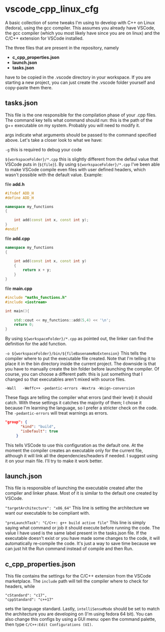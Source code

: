 # vscode_cpp_linux_cfg
A basic collection of some tweaks I'm using to develop with C++ on Linux (fedora), using the gcc compiler. This assumes you already have VSCode, the gcc compiler (which you most likely have since you are on linux) and the C/C++ extension for VSCode installed.

The three files that are present in the repository, namely

* **c_cpp_properties.json**
* **launch.json**
* **tasks.json**

have to be copied in the .vscode directory in your workspace. If you are starting a new project, you can just create the .vscode folder yourself and copy-paste them there.

## tasks.json

This file is the one responsible for the compilation phase of your .cpp files. The command key tells what command should run: this is the path of the g++ executable on my system. Probably you will need to modify it.

args indicate what arguments should be passed to the command specified above. Let's take a closer look to what we have:

`-g` 
this is required to debug your code

`${workspaceFolder}/*.cpp`
this is slightly different from the defaul value that VSCode puts in (`${file}`). By using `${workspaceFolder}/*.cpp` I've been able to make VSCode compile even files with user defined headers, which wasn't possible with the default value. Example:

file **add.h**

```cpp
#ifndef ADD_H
#define ADD_H

namespace my_functions
{

    int add(const int x, const int y);
}
#endif
```

file **add.cpp**

```cpp
namespace my_functions
{

    int add(const int x, const int y)
    {
        return x + y;
    }
}
```
file **main.cpp**

```cpp
#include "maths_functions.h"
#include <iostream>

int main(){
    
    std::cout << my_functions::add(5,4) << '\n';
    return 0;
}
```

By using `${workspaceFolder}/*.cpp` as pointed out, the linker can find the definition for the add function.

`-o ${workspaceFolder}/bin/${fileBasenameNoExtension}`
This tells the compiler where to put the executable file created. Note that I'm telling it to place it in the bin directory inside the current project. The downside is that you have to manually create the bin folder before launching the compiler. Of course, you can choose a different path: this is just something that I changed so that executables aren't mixed with source files.

```
-Wall	-Weffc++ -pedantic-errors -Wextra -Wsign-conversion
 ```
 These flags are telling the compiler what errors (and their level) it should catch. With these settings it catches the majority of them; I chose it because I'm learning the language, so I prefer a stricter check on the code. The `-pedantic-errors` will treat warnings as errors.
 
 ```json
 "group": {
		"kind": "build",
		"isDefault": true
	  }
 ```
 
 This tells VSCode to use this configuration as the default one. At the moment the compiler creates an executable only for the current file, although it will link all the dependencies/headers if needed. I suggest using it on your main file. I'll try to make it work better.
 
 ## launch.json
 
 This file is responsible of launching the executable created after the compiler and linker phase. Most of it is similar to the default one created by VSCode.
 
 ```"targetArchitecture": "x86_64"```
 This line is setting the architecture we want our executable to be compliant with.
 
 ```"preLaunchTask": "C/C++: g++ build active file"```
 This line is simply saying what command or job it should execute before running the code. The value I have used is the same label present in the tasks.json file. If the executable doesn't exist or you have made some changes to the code, it will automatically re-compile the code. It's just a way to save time because we can just hit the Run command instead of compile and then Run.
 
 ## c_cpp_properties.json
 
 This file contains the settings for the C/C++ extension from the VSCode marketplace. The `include` path will tell the compiler where to check for headers, while
 
 ```
 "cStandard": "c17",
 "cppStandard": "c++17"
 ```
 
 sets the language standard. Lastly, `intelliSenseMode` should be set to match the architecture you are developing on (I'm using fedora 64 bit). You can also change this configs by using a GUI menu: open the command palette, then type 
`C/C++:Edit Configurations (UI)`.
